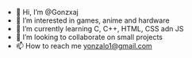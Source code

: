 - 👋 Hi, I’m @Gonzxaj
- 👀 I’m interested in games, anime and hardware
- 🌱 I’m currently learning C, C++, HTML, CSS adn JS
- 💞️ I’m looking to collaborate on small projects
- 📫 How to reach me yonzalo1@gmail.com

